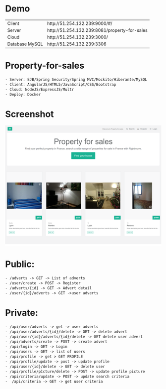 # Demo

<table class="tg">
	<tr>
		<td>Client</td>
		<td>http://51.254.132.239:9000/#/</td>
	</tr>
	<tr>
		<td>Server</td>
		<td>http://51.254.132.239:8081/property-for-sales</td>
	</tr>
	<tr>
		<td>Cloud</td>
		<td>http://51.254.132.239:3000/</td>
	</tr>
	<tr>
		<td>Database MySQL</td>
		<td>http://51.254.132.239:3306</td>
	</tr>
</table>

# Property-for-sales
	
	- Server: EJB/Spring Security/Spring MVC/Mockito/Hiberante/MySQL
	- Client: AngularJS/HTML5/JavaScript/CSS/Bootstrap
	- Cloud: NodeJS/ExpressJS/Multr
	- Deploy: Docker

# Screenshot

![Alt text](screenshot.png "Screenshot of the client app")


# Public:
	- /adverts -> GET -> List of adverts 
	- /user/create -> POST -> Register
	- /adverts/{id} -> GET -> Advert detail 
	- /user/{id}/adverts -> GET ->user adverts 

# Private:
	- /api/user/adverts -> get -> user adverts 
	- /api/user/adverts/{id}/delete -> GET -> delete advert
	- /api/user/{id}/adverts/{id}/delete -> GET delete user advert  
	- /api/adverts/create -> POST -> create advert 
	- /api/login -> GET -> Login
	- /api/users -> GET -> list of users
	- /api/profile -> get > GET PROFILE
	- /api/profile/update -> post -> update profile
	- /api/user/{id}/delete -> GET -> delete user 
	- /api/profile/pîcture/delete -> POST -> update profile picture  
	- /api/criteria/update -> POST -> update search criteria
	-  /api/criteria -> GET -> get user criteria

